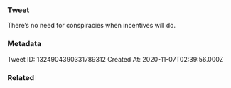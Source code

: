 ### Tweet
There’s no need for conspiracies when incentives will do.

### Metadata
Tweet ID: 1324904390331789312
Created At: 2020-11-07T02:39:56.000Z

### Related

